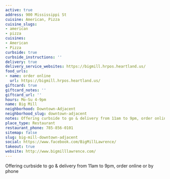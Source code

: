 ```yaml
---
active: true
address: 900 Mississippi St
cuisine: American, Pizza
cuisine_slugs:
- american
- pizza
cuisines:
- American
- Pizza
curbside: true
curbside_instructions: ''
delivery: true
delivery_service_websites: https://bigmill.hrpos.heartland.us/
food_urls:
- name: order online
  url: https://bigmill.hrpos.heartland.us/
giftcard: true
giftcard_notes: ''
giftcard_url: ''
hours: Mo-Su 4-9pm
name: Big Mill
neighborhood: Downtown-Adjacent
neighborhood_slug: downtown-adjacent
notes: Offering curbside to go & delivery from 11am to 9pm, order online or by phone
place_type: Restaurant
restaurant_phone: 785-856-0101
sitemap: false
slug: big-mill-downtown-adjacent
social: https://www.facebook.com/BigMillLawrence/
takeout: true
website: http://www.bigmilllawrence.com/
---
```


Offering curbside to go & delivery from 11am to 9pm, order online or by phone
